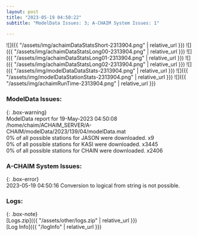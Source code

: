 ```yaml
---
layout: post
title: "2023-05-19 04:50:22"
subtitle: "ModelData Issues: 3; A-CHAIM System Issues: 1"

---
```


![]({{ "/assets/img/achaimDataStatsShort-2313904.png" | relative_url }})
![]({{ "/assets/img/achaimDataStatsLong00-2313904.png" | relative_url }})
![]({{ "/assets/img/achaimDataStatsLong01-2313904.png" | relative_url }})
![]({{ "/assets/img/achaimDataStatsLong02-2313904.png" | relative_url }})
![]({{ "/assets/img/modelDataDataStats-2313904.png" | relative_url }})
![]({{ "/assets/img/modelDataStationStats-2313904.png" | relative_url }})
![]({{ "/assets/img/achaimRunTime-2313904.png" | relative_url }})


### ModelData Issues:  
  
{: .box-warning}  
 ModelData report for 19-May-2023 04:50:08   
 /home/chaim/ACHAIM_SERVER/A-CHAIM/modelData/2023/139/04/modelData.mat   
 0% of all possible stations for JASON were downloaded. x9   
 0% of all possible stations for KASI were downloaded. x3445   
 0% of all possible stations for CHAIN were downloaded. x2406   
  
### A-CHAIM System Issues:  
  
{: .box-error}  
2023-05-19 04:50:16 Conversion to logical from string is not possible.  

### Logs:  
  
{: .box-note}  
[Logs.zip]({{ "/assets/other/logs.zip" | relative_url }})  
[Log Info]({{ "/logInfo" | relative_url }})  
